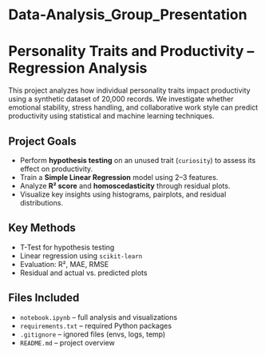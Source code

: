 # Data-Analysis_Group_Presentation

# Personality Traits and Productivity – Regression Analysis

This project analyzes how individual personality traits impact productivity using a synthetic dataset of 20,000 records. We investigate whether emotional stability, stress handling, and collaborative work style can predict productivity using statistical and machine learning techniques.

## Project Goals
- Perform **hypothesis testing** on an unused trait (`curiosity`) to assess its effect on productivity.
- Train a **Simple Linear Regression** model using 2–3 features.
- Analyze **R² score** and **homoscedasticity** through residual plots.
- Visualize key insights using histograms, pairplots, and residual distributions.

##  Key Methods
- T-Test for hypothesis testing
- Linear regression using `scikit-learn`
- Evaluation: R², MAE, RMSE
- Residual and actual vs. predicted plots

## Files Included
- `notebook.ipynb` – full analysis and visualizations
- `requirements.txt` – required Python packages
- `.gitignore` – ignored files (envs, logs, temp)
- `README.md` – project overview
